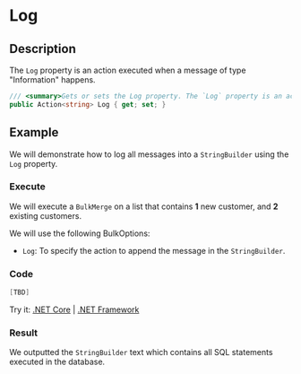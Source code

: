 # Log

## Description

The `Log` property is an action executed when a message of type "Information" happens.

```csharp
/// <summary>Gets or sets the Log property. The `Log` property is an action executed when a message of type "Information" happens.</summary>
public Action<string> Log { get; set; }
```

## Example

We will demonstrate how to log all messages into a `StringBuilder` using the `Log` property.

### Execute

We will execute a `BulkMerge` on a list that contains **1** new customer, and **2** existing customers.

We will use the following BulkOptions:
- `Log`: To specify the action to append the message in the `StringBuilder`.

### Code

```csharp
[TBD]
```

Try it: [.NET Core](https://dotnetfiddle.net/o1SQgv) | [.NET Framework](https://dotnetfiddle.net/e0EKfI)

### Result

We outputted the `StringBuilder` text which contains all SQL statements executed in the database.